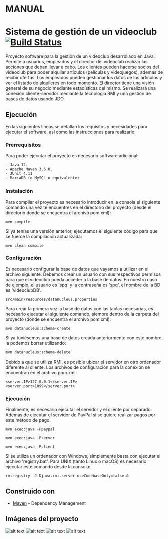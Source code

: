 # MANUAL

# Sistema de gestión de un videoclub [![Build Status](https://travis-ci.com/BSPQ18-19/BSPQ19-S1.svg?branch=master)](https://travis-ci.com/BSPQ18-19/BSPQ19-S1)

Proyecto software para la gestión de un videoclub desarrollado en Java.
Permite a usuarios, empleados y el director del videoclub realizar las acciones que deban llevar a cabo.
Los clientes pueden hacerse socios del videoclub para poder alquilar artículos (películas y videojuegos), además de recibir ofertas.
Los empleados pueden gestionar los datos de los artículos y ver el listado de alquileres en todo momento.
El director tiene una visión general de su negocio mediante estadísticas del mismo.
Se realizará una conexión cliente-servidor mediante la tecnología RMI y una gestión de bases de datos usando JDO.

## Ejecución
En las siguientes líneas se detallan los requisitos y necesidades para ejecutar el software, así como las instrucciones para realizarlo.

### Prerrequisitos
Para poder ejecutar el proyecto es necesario software adicional:

```
- Java 12.
- Apache Maven 3.6.0.
- JUnit 4.11
- MariaDB (o MySQL o equivalente)
```

### Instalación
Para compilar el proyecto es necesario introducir en la consola el siguiente comando una vez te encuentres en el directorio del proyecto (desde el directorio donde se encuentra el archivo pom.xml):

```
mvn compile
```

Si ya tenías una versión anterior, ejecutamos el siguiente código para que se fuerce la compilación actualizada:
```
mvn clean compile
```

### Configuración
Es necesario configurar la base de datos que vayamos a utilizar en el archivo siguiente. Debemos crear un usuario con sus respectivos permisos para que el videoclub pueda acceder a la base de datos. En nuestro caso de ejemplo, el usuario es 'spq' y la contraseña es 'spq', el nombre de la BD es 'videoclubDB'.

```
src/main/resources/datanucleus.properties
```

Para crear la primera vez la base de datos con las tablas necesarias, es necesario ejecutar el siguiente comando, siempre dentro de la carpeta del proyecto (donde se encuentra el archivo pom.xml):


```
mvn datanucleus:schema-create
```

Si ya tuviésemos una base de datos creada anteriormente con este nombre, la podemos borrar utilizando:

```
mvn datanucleus:schema-delete
```

Debido a que se utiliza RMI, es posible ubicar el servidor en otro ordenador diferente al cliente. Los archivos de configuración para la conexión se encuentran en el archivo pom.xml:

```
<server.IP>127.0.0.1</server.IP>
<server.port>1099</server.port>
```

### Ejecución
Finalmente, es necesario ejecutar el servidor y el cliente por separado. Además de ejecutar el servidor de PayPal si se quiere realizar pagos por este método de pago.

```
mvn exec:java -Ppaypal
```

```
mvn exec:java -Pserver
```

```
mvn exec:java -Pclient
```


Si se utiliza un ordenador con Windows, simplemente basta con ejecutar el archivo 'registry.bat'. Para UNIX (tanto Linux o macOS) es necesario ejecutar este comando desde la consola:

```
rmiregistry -J-Djava.rmi.server.useCodebaseOnly=false &
```

## Construido con
* [Maven](https://maven.apache.org/) - Dependency Management


## Imágenes del proyecto
![alt text](https://i.imgur.com/kqREzOB.jpg)
![alt text](https://i.imgur.com/T7bYxUb.jpg)
![alt text](https://i.imgur.com/1cY3K4J.jpg)
![alt text](https://i.imgur.com/SoAWeFb.jpg)
